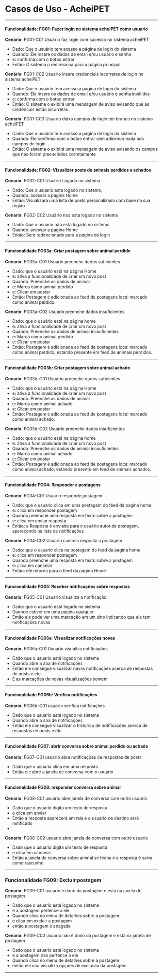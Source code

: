# Casos de Uso - AcheiPET

-----
#### Funcionalidade: FG01: Fazer login no sistema acheiPET como usuario

**Cenário**: FG01-C01 Usuário faz login com sucesso no sistema acheiPET
* Dado: Que o usuário tem acesso a página de login do sistema
* Quando: Ele insere os dados de email e/ou usuário e senha
* e: confirma com o botao entrar
* Então: O sistema o redireciona para a página principal

**Cenário**: FG01-C02 Usuario insere credenciais incorretas de login no sistema acheiPET
* Dado: Que o usuário tem acesso a página de login do sistema
* Quando: Ele insere os dados de email e/ou usuário e senha inválidos
* e: confirma com o botao entrar
* Então: O sistema o exibirá uma mensagem de aviso avisando que as credencais estão incorretas

**Cenario**: FG01-C03 Usuario deixa campos de login em branco no sistema acheiPET
* Dado: Que o usuário tem acesso a página de login do sistema
* Quando: Ele  confirma com o botao entrar sem adicionar nada aos campos de login
* Então: O sistema o exibirá uma mensagem de aviso avisando os campos que nao foram preenchidos corretamente

-----
#### Funcionalidade: FG02: Visualizar posts de animais perdidos e achados

**Cenario**: FG02-C01 Usuário Logado no sistema
* Dado: Que o usuario esta logado no sistema,
* Quando: acessar a página Home
* Então: Visualizara uma lista de posts personalizado com base na sua região

**Cenario**: FG02-C02 Usuário nao esta logado no sistema
* Dado: Que o usuário não esta logado no sistema
* Quando: acessar a página Home
* Então: Seré redirecionado para a página de login

-----


#### Funcionalidade FG03a: Criar postagem sobre animal perdido

**Cenario**: FG03a-C01 Usuário preenche dados suficientes
* Dado: que o usuário está na página Home
* e: ativa a funcionalidade de criar um novo post
* Quando: Preenche os dados de animal
* e: Marca como animal perdido
* e: Clicar em postar
* Então: Postagem é adicionada ao feed de postagens local marcado como animal perdido.

**Cenario**: FG03a-C02 Usuário preenche dados insuficientes
* Dado: que o usuário está na página home
* e: ativa a funcionalidade de criar um novo post
* Quando: Preenche os dados de animal incsuficientes
* e: Marca como animal perdido
* e: Clicar em postar
* Então: Postagem é adicionada ao feed de postagens local marcado como animal perdido, estando presente em feed de animais perdidos.

-----
#### Funcionalidade FG03b: Criar postagem sobre animal achado

**Cenario**: FG03b-C01 Usuário preenche dados suficientes
* Dado: que o usuário está na página Home
* e: ativa a funcionalidade de criar um novo post
* Quando: Preenche os dados de animal
* e: Marca como animal achado
* e: Clicar em postar
* Então: Postagem é adicionada ao feed de postagens local marcado como animal achado.

**Cenario**: FG03b-C02 Usuário preenche dados insuficientes
* Dado: que o usuário está na página home
* e: ativa a funcionalidade de criar um novo post
* Quando: Preenche os dados de animal incsuficientes
* e: Marca como animal achado
* e: Clicar em postar
* Então: Postagem é adicionada ao feed de postagens local marcado como animal achado, estando presente em feed de animais achados.

-----
#### Funcionalidade FG04: Responder a postagens

**Cenario**: FG04-C01 Usuario responde postagem 
* Dado: que o usuario clica em uma postagem do feed da pagina home
* e: clica em responder postagem
* Quando preenche uma resposta em texto sobre a postagem
* e: clica em enviar resposta
* Então: a Resposta é enviada para o usuário autor da postagem, aparecendo na lista de notificações


**Cenario**: FG04-C02 Usuario cancela resposta a postagem
* Dado: que o usuario clica na postagem do feed da pagina home
* e: clica em responder postagem
* Quando preenche uma resposta em texto sobre a postagem
* e: clica em cancelar
* Então: ele retorna para o feed da página Home

-----
#### Funcionalidade FG05: Receber notificações sobre respostas

**Cenario**: FG05-C01 Usuario visualiza a notificação
* Dado: que o usuario está logado no sistema
* Quando estiver em uma página qualquer
* Então ele pode ver uma marcação em um sino indicando que ele tem notificações novas

-----
#### Funcionalidade FG06a: Visualizar notificações novas 
**Cenario**: FG06a-C01 Usuario visualiza notificações
* Dado que o usuario está logado no sistema
* Quando abre a aba de notificações
* Então ele consegue visualizar navas notificações acerca de respostas de posts e etc.
* E as marcações de novas visualizações somem

-----
#### Funcionalidade FG06b: Verifica notificações
**Cenario**: FG06b-C01 usuario verifica notificações
* Dado que o usuario está logado no sistema
* Quando abre a aba de notificações
* Então ele consegue visualizar o historico de notificações acerca de respostas de posts e etc.

-----
#### Funcionalidade FG07: abrir conversa sobre animal perdido ou achado
**Cenario**: FG07-C01 usuario abre notificações de respostas de posts
* Dado que o usuario clica em uma resposta
* Então ele abre a janela de conversa com o usuário

-----
#### Funcionalidade FG08: responder conversa sobre animal
**Cenario**: FG08-C01 usuario abre janela de conversa com outro usuario
* Dado que o usuario digita um texto de resposta
* e clica em enviar
* Então a resposta aparecerá em tela e o usuario de destino será notificado
* 
**Cenario**: FG08-C02 usuario abre janela de conversa com outro usuario
* Dado que o usuario digita um texto de resposta
* e clica em cancelar
* Então a janela de conversa sobre animal se fecha e a resposta é salva como rascunho
-----

### Funcionalidade FG09: Excluir postagem
**Cenario**: FG09-C01 usuario é dono da postagem e está na janela de postagem
* Dado que o usuario está logado no sistema
* e a postagem pertence a ele
* Quando clica no menu de detalhes sobre a postagem
* e clica em excluir a postagem
* então a postagem é apagada

**Cenario**: FG09-C02 usuario não é dono da postagem e está na janela de postagem
* Dado que o usuario está logado no sistema
* e a postagem não pertence a ele
* Quando clica no menu de detalhes sobre a postagem
* então ele não visualiza opções de exclusão da postagem

-----
